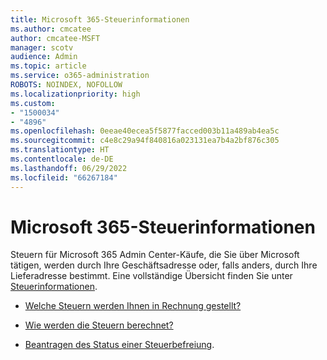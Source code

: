 ```yaml
---
title: Microsoft 365-Steuerinformationen
ms.author: cmcatee
author: cmcatee-MSFT
manager: scotv
audience: Admin
ms.topic: article
ms.service: o365-administration
ROBOTS: NOINDEX, NOFOLLOW
ms.localizationpriority: high
ms.custom:
- "1500034"
- "4896"
ms.openlocfilehash: 0eeae40ecea5f5877facced003b11a489ab4ea5c
ms.sourcegitcommit: c4e8c29a94f840816a023131ea7b4a2bf876c305
ms.translationtype: HT
ms.contentlocale: de-DE
ms.lasthandoff: 06/29/2022
ms.locfileid: "66267184"
---
```

# <a name="microsoft-365-tax-information"></a>Microsoft 365-Steuerinformationen

Steuern für Microsoft 365 Admin Center-Käufe, die Sie über Microsoft tätigen, werden durch Ihre Geschäftsadresse oder, falls anders, durch Ihre Lieferadresse bestimmt. Eine vollständige Übersicht finden Sie unter [Steuerinformationen](https://docs.microsoft.com/microsoft-365/commerce/billing-and-payments/tax-information).

- [Welche Steuern werden Ihnen in Rechnung gestellt?](https://docs.microsoft.com/microsoft-365/commerce/billing-and-payments/tax-information#what-tax-will-i-be-charged) 

- [Wie werden die Steuern berechnet?](https://docs.microsoft.com/microsoft-365/commerce/billing-and-payments/tax-information#how-taxes-are-calculated)

- [Beantragen des Status einer Steuerbefreiung](https://docs.microsoft.com/microsoft-365/commerce/billing-and-payments/tax-information#apply-for-tax-exempt-status).
